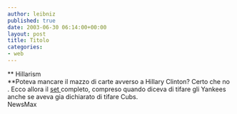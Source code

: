 ```yaml
---
author: leibniz
published: true
date: 2003-06-30 06:14:00+00:00
layout: post
title: Titolo
categories:
- web
---
```


 **   Hillarism   
**Poteva mancare il mazzo di carte avverso a Hillary Clinton? Certo che no   . Ecco allora il  [ set ](http://www.newsmaxstore.com/nms/showdetl.cfm?&DID=6&Product_ID=1375&af_id=27)completo, compreso quando diceva di tifare gli Yankees anche se aveva gia dichiarato di tifare Cubs.   
NewsMax
